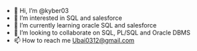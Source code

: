 - 👋 Hi, I’m @kyber03
- 👀 I’m interested in SQL and salesforce
- 🌱 I’m currently learning oracle SQL and salesforce
- 💞️ I’m looking to collaborate on SQL, PL/SQL and Oracle DBMS
- 📫 How to reach me Ubai0312@gmail.com

<!---
kyber03/kyber03 is a ✨ special ✨ repository because its `README.md` (this file) appears on your GitHub profile.
You can click the Preview link to take a look at your changes.
--->
